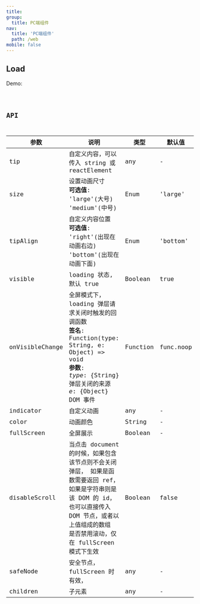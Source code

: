 ```yaml
---
title: 
group:
  title: PC端组件
nav:
  title: 'PC端组件'
  path: /web
mobile: false
---
```


## Load

Demo:

<code src="./demos/sample.tsx" />

## API

| 参数            | 说明                                                                                                                                                                                                | 类型     | 默认值    |
| --------------- | --------------------------------------------------------------------------------------------------------------------------------------------------------------------------------------------------- | -------- | --------- |
| tip             | 自定义内容，可以传入 string 或 reactElement                                                                                                                                                         | any      | -         |
| size            | 设置动画尺寸<br/>**可选值**:<br/>'large'(大号)<br/>'medium'(中号)                                                                                                                                   | Enum     | 'large'   |
| tipAlign        | 自定义内容位置<br/> **可选值**:<br/> 'right'(出现在动画右边) <br/>'bottom'(出现在动画下面)                                                                                                          | Enum     | 'bottom'  |
| visible         | loading 状态, 默认 true                                                                                                                                                                             | Boolean  | true      |
| onVisibleChange | 全屏模式下，loading 弹层请求关闭时触发的回调函数 <br/> **签名**: <br/>Function(type: String, e: Object) => void <br/>**参数**:<br/> _type_: {String} 弹层关闭的来源 <br/>_e_: {Object} DOM 事件     | Function | func.noop |
| indicator       | 自定义动画                                                                                                                                                                                          | any      | -         |
| color           | 动画颜色                                                                                                                                                                                            | String   | -         |
| fullScreen      | 全屏展示                                                                                                                                                                                            | Boolean  | -         |
| disableScroll   | 当点击 document 的时候，如果包含该节点则不会关闭弹层， 如果是函数需要返回 ref，如果是字符串则是该 DOM 的 id，也可以直接传入 DOM 节点，或者以上值组成的数组 是否禁用滚动，仅在 fullScreen 模式下生效 | Boolean  | false     |
| safeNode        | 安全节点，fullScreen 时有效，                                                                                                                                                                       | any      | -         |
| children        | 子元素                                                                                                                                                                                              | any      | -         |
